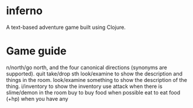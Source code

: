 # inferno
A text-based adventure game built using Clojure.

# Game guide
n/north/go north, and the four canonical directions (synonyms are supported).
quit
take/drop sth
look/examine to show the description and things in the room. look/examine something to show the description of the thing.
i/inventory to show the inventory
use attack when there is slime/demon in the room
buy to buy food when possible
eat to eat food (+hp) when you have any
